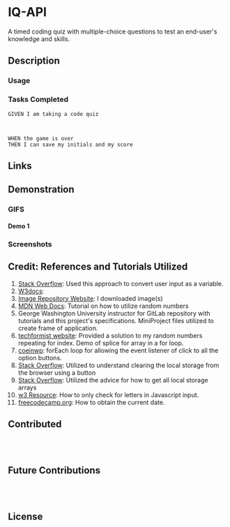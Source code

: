 # IQ-API
A timed coding quiz with multiple-choice questions to test an end-user's knowledge and skills.

## Description

### Usage

### Tasks Completed
```
GIVEN I am taking a code quiz



WHEN the game is over
THEN I can save my initials and my score
```

## Links

## Demonstration 
### GIFS 

#### Demo 1

### Screenshots

## Credit: References and Tutorials Utilized
1. [Stack Overflow](https://stackoverflow.com/questions/70338345/when-a-user-clicks-a-button-how-do-you-store-a-variable-that-can-be-used-later): Used this approach to convert user input as a variable.
2. [W3docs](): 
3. [Image Repository Website](https://pixabay.com/): I downloaded image(s)
4. [MDN Web Docs](https://developer.mozilla.org/en-US/docs/Web/JavaScript/Reference/Global_Objects/Math/random): Tutorial on how to utilize random numbers
5. George Washington University instructor for GitLab repository with tutorials and this project's specifications. MiniProject files utilized to create frame of application.
6. [techformist website](https://techformist.com/delete-array-elements-iteration-javascript/): Provided a solution to my random numbers repeating for index. Demo of splice for array in a for loop.
7. [coeinwp](https://www.codeinwp.com/snippets/add-event-listener-to-multiple-elements-with-javascript/): forEach loop for allowing the event listener of click to all the option buttons.
8. [Stack Overflow](https://stackoverflow.com/questions/17745292/how-to-retrieve-all-localstorage-items-without-knowing-the-keys-in-advance): Utilized to understand clearing the local storage from the browser using a button
9. [Stack Overflow](https://stackoverflow.com/questions/17745292/how-to-retrieve-all-localstorage-items-without-knowing-the-keys-in-advance): Utilized the advice for how to get all local storage arrays
10. [w3 Resource](https://www.w3resource.com/javascript/form/all-letters-field.php): How to only check for letters in Javascript input.
11. [freecodecamp.org](https://www.freecodecamp.org/news/javascript-get-current-date-todays-date-in-js/#:~:text=In%20JavaScript%2C%20we%20can%20easily,%2C%20time%2C%20and%20time%20zone.): How to obtain the current date.



## Contributed

<br></br>

## Future Contributions

<br></br>

## License




